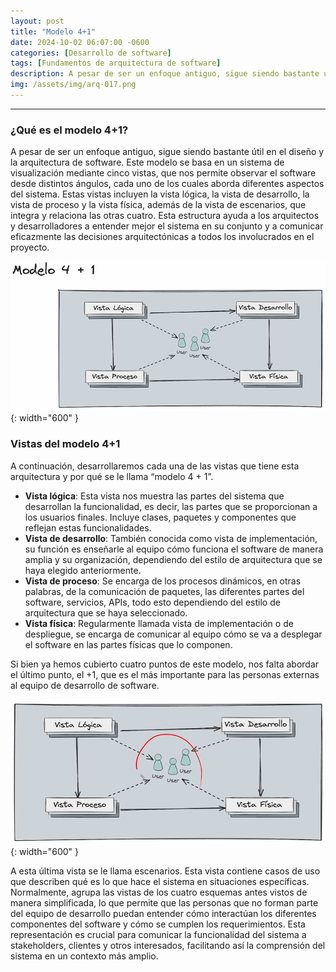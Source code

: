 ```yaml
---
layout: post
title: "Modelo 4+1"
date: 2024-10-02 06:07:00 -0600
categories: [Desarrollo de software]
tags: [Fundamentos de arquitectura de software]
description: A pesar de ser un enfoque antiguo, sigue siendo bastante útil en el diseño y la arquitectura de software.....
img: /assets/img/arq-017.png
---
```


---

### ¿Qué es el modelo 4+1?

A pesar de ser un enfoque antiguo, sigue siendo bastante útil en el diseño y la arquitectura de software. Este modelo se basa en un sistema de visualización mediante cinco vistas, que nos permite observar el software desde distintos ángulos, cada uno de los cuales aborda diferentes aspectos del sistema. Estas vistas incluyen la vista lógica, la vista de desarrollo, la vista de proceso y la vista física, además de la vista de escenarios, que integra y relaciona las otras cuatro. Esta estructura ayuda a los arquitectos y desarrolladores a entender mejor el sistema en su conjunto y a comunicar eficazmente las decisiones arquitectónicas a todos los involucrados en el proyecto.

![alt text](/assets/img/arq-017-1.png){: width="600" }

### Vistas del modelo 4+1

A continuación, desarrollaremos cada una de las vistas que tiene esta arquitectura y por qué se le llama “modelo 4 + 1”.

- **Vista lógica**: Esta vista nos muestra las partes del sistema que desarrollan la funcionalidad, es decir, las partes que se proporcionan a los usuarios finales. Incluye clases, paquetes y componentes que reflejan estas funcionalidades.
- **Vista de desarrollo**: También conocida como vista de implementación, su función es enseñarle al equipo cómo funciona el software de manera amplia y su organización, dependiendo del estilo de arquitectura que se haya elegido anteriormente.
- **Vista de proceso**: Se encarga de los procesos dinámicos, en otras palabras, de la comunicación de paquetes, las diferentes partes del software, servicios, APIs, todo esto dependiendo del estilo de arquitectura que se haya seleccionado.
- **Vista física**: Regularmente llamada vista de implementación o de despliegue, se encarga de comunicar al equipo cómo se va a desplegar el software en las partes físicas que lo componen.

Si bien ya hemos cubierto cuatro puntos de este modelo, nos falta abordar el último punto, el +1, que es el más importante para las personas externas al equipo de desarrollo de software.

![alt text](/assets/img/arq-017-2.png){: width="600" }

A esta última vista se le llama escenarios. Esta vista contiene casos de uso que describen qué es lo que hace el sistema en situaciones específicas. Normalmente, agrupa las vistas de los cuatro esquemas antes vistos de manera simplificada, lo que permite que las personas que no forman parte del equipo de desarrollo puedan entender cómo interactúan los diferentes componentes del software y cómo se cumplen los requerimientos. Esta representación es crucial para comunicar la funcionalidad del sistema a stakeholders, clientes y otros interesados, facilitando así la comprensión del sistema en un contexto más amplio.





